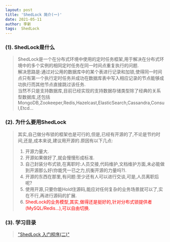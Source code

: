 ```yaml
---
layout: post
title: 'ShedLock 简介(一)'
date: 2021-05-11
author: 李新
tags:  ShedLock
---
```


### (1). ShedLock是什么
> ShedLock是一个在分布式环境中使用的定时任务框架,用于解决在分布式环境中的多个实例的相同定时任务在同一时间点重复执行的问题.    
> 解决思路是:通过对公用的数据库中的某个表进行记录和加锁,使得同一时间点只有第一个执行定时任务并成功在数据库表中写入相应记录的节点能够成功执行而其他节点直接跳过该任务.  
> 当然不只是支持数据库,目前已经实现的支持数据存储类型除了经典的关系型数据库,还包括MongoDB,Zookeeper,Redis,Hazelcast,ElasticSearch,Cassandra,Consul,Etcd... 

### (2). 为什么要用ShedLock
> 其实,自己做分布锁的框架也是可行的,但是,已经有开源的了,不论是节约时间,还是,成本来说,建议用开源的.原因有以下几点:    
> 1. 开源力量大.    
> 2. 开源如果做好了,就会慢慢形成标准.  
> 3. 自己封装分布式锁,在离职时:人员交接,代码维护,文档维护方面,未必能做到开源那么好(你能凭一已之力,抗衡开源的力量吗?).  
> 4. 开源的东西在那里,有问题:至少还有人可以进行交谈,可是,人员离职后呢?  
> 5. 使用开源,只要你能Hold住源码,能应对任何复杂的业务场景就可以了,实在不行,再进行源码的扩展.  
> 6. <font color='red'>ShedLock的业务模型,其实,做得还是挺好的,针对分布式锁提供者(MySQL/Redis...),可以自由切换.</font>  

### (3). 学习目录
> ["ShedLock 入门程序(二)"](/2021/05/11/ShedLock-Summary.html)   
